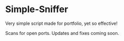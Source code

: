 # Simple-Sniffer
Very simple script made for portfolio, yet so effective!

Scans for open ports. Updates and fixes coming soon.
